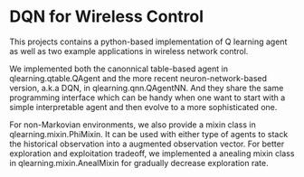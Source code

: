 # DQN for Wireless Control
This projects contains a python-based implementation of Q learning agent as well as two example applications in wireless network control.

We implemented both the canonnical table-based agent in qlearning.qtable.QAgent and the more recent neuron-network-based version, a.k.a DQN, in qlearning.qnn.QAgentNN. And they share the same programming interface which can be handy when one want to start with a simple interpretable agent and then evolve to a more sophisticated one.

For non-Markovian environments, we also provide a mixin class in qlearning.mixin.PhiMixin. It can be used with either type of agents to stack the historical observation into a augmented observation vector. For better exploration and exploitation tradeoff, we implemented a anealing mixin class in qlearning.mixin.AnealMixin for gradually decrease exploration rate.
